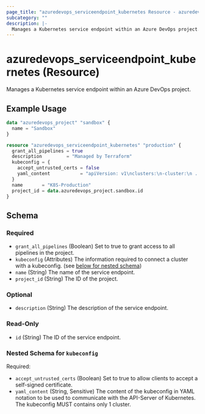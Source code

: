 ```yaml
---
page_title: "azuredevops_serviceendpoint_kubernetes Resource - azuredevops"
subcategory: ""
description: |-
  Manages a Kubernetes service endpoint within an Azure DevOps project.
---
```


# azuredevops_serviceendpoint_kubernetes (Resource)

Manages a Kubernetes service endpoint within an Azure DevOps project.

## Example Usage

```terraform
data "azuredevops_project" "sandbox" {
  name = "Sandbox"
}

resource "azuredevops_serviceendpoint_kubernetes" "production" {
  grant_all_pipelines = true
  description         = "Managed by Terraform"
  kubeconfig = {
    accept_untrusted_certs = false
    yaml_content           = "apiVersion: v1\nclusters:\n-cluster:\n ..."
  }
  name       = "K8S-Production"
  project_id = data.azuredevops_project.sandbox.id
}
```

<!-- schema generated by tfplugindocs -->
## Schema

### Required

- `grant_all_pipelines` (Boolean) Set to true to grant access to all pipelines in the project.
- `kubeconfig` (Attributes) The information required to connect a cluster with a kubeconfig. (see [below for nested schema](#nestedatt--kubeconfig))
- `name` (String) The name of the service endpoint.
- `project_id` (String) The ID of the project.

### Optional

- `description` (String) The description of the service endpoint.

### Read-Only

- `id` (String) The ID of the service endpoint.

<a id="nestedatt--kubeconfig"></a>
### Nested Schema for `kubeconfig`

Required:

- `accept_untrusted_certs` (Boolean) Set to true to allow clients to accept a self-signed certificate.
- `yaml_content` (String, Sensitive) The content of the kubeconfig in YAML notation to be used to communicate with the API-Server of Kubernetes. The kubeconfig MUST contains only 1 cluster.
